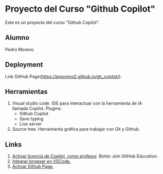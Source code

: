 # Proyecto del Curso "Github Copilot"

Este es un proyecto del curso "Github Copilot".

## Alumno

Pedro Moreno

## Deployment

Link GitHub Page(https://pmoreno2.github.io/gh_copilot/).

## Herramientas

1) Visual studio code. IDE para interactuar con la herramienta de IA llamada Copilot. Plugins:
   - Github Copilot
   - Save typing
   - Live server
2) Source tree. Herramienta gráfica para trabajar con Git y Github.

## Links
1) [Activar licencia de Copilot, como profesor](https://github.com/education). Botón Join GitHub Education.
2) [Integrar browser en VSCode.](https://www.youtube.com/shorts/ibZulGLXGf8) 
3) [Activar Github Page.](https://www.aluracursos.com/blog/github-pages)
   
